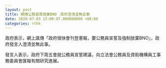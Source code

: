 ```yaml
---
layout: post
title: 網傳公務員需放棄BNO　政府澄清並無此事
date: 2020-07-03 15:09:07.000000000 +08:00
categories: rthk
---
```


政府表示，網上謠傳「政府很快會刊登憲報，要公務員宣誓及強制放棄BNO」，政府發言人澄清並無此事。

發言人表示，政府下周五會就公務員宣誓建議，向立法會公務員及資助機構員工事務委員會匯報有關研究進展。
